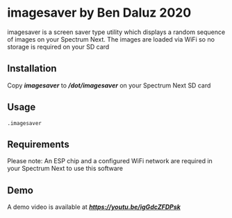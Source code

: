 # imagesaver by Ben Daluz 2020
imagesaver is a screen saver type utility which displays a random sequence of images on your Spectrum Next. The images are loaded via WiFi so no storage is required on your SD card

## Installation
Copy ***imagesaver*** to ***/dot/imagesaver*** on your Spectrum Next SD card

## Usage
```.imagesaver```

## Requirements
Please note: An ESP chip and a configured WiFi network are required in your Spectrum Next to use this software

## Demo
A demo video is available at ***https://youtu.be/igGdcZFDPsk***